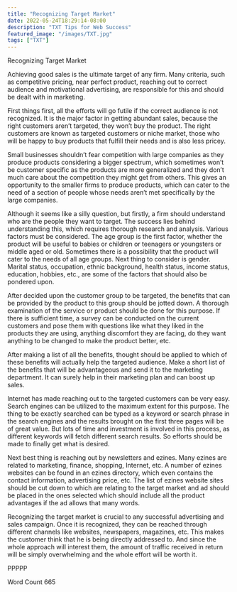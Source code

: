 ```yaml
---
title: "Recognizing Target Market"
date: 2022-05-24T18:29:14-08:00
description: "TXT Tips for Web Success"
featured_image: "/images/TXT.jpg"
tags: ["TXT"]
---
```


Recognizing Target Market

Achieving good sales is the ultimate target of any firm. Many criteria, such as competitive pricing, near perfect product, reaching out to correct audience and motivational advertising, are responsible for this and should be dealt with in marketing. 

First things first, all the efforts will go futile if the correct audience is not recognized. It is the major factor in getting abundant sales, because the right customers aren’t targeted, they won’t buy the product. The right customers are known as targeted customers or niche market, those who will be happy to buy products that fulfill their needs and is also less pricey.

Small businesses shouldn’t fear competition with large companies as they produce products considering a bigger spectrum, which sometimes won’t be customer specific as the products are more generalized and they don’t much care about the competition they might get from others. This gives an opportunity to the smaller firms to produce products, which can cater to the need of a section of people whose needs aren’t met specifically by the large companies.

Although it seems like a silly question, but firstly, a firm should understand who are the people they want to target. The success lies behind understanding this, which requires thorough research and analysis. Various factors must be considered. The age group is the first factor, whether the product will be useful to babies or children or teenagers or youngsters or middle aged or old. Sometimes there is a possibility that the product will cater to the needs of all age groups. Next thing to consider is gender. Marital status, occupation, ethnic background, health status, income status, education, hobbies, etc., are some of the factors that should also be pondered upon.

After decided upon the customer group to be targeted, the benefits that can be provided by the product to this group should be jotted down. A thorough examination of the service or product should be done for this purpose. If there is sufficient time, a survey can be conducted on the current customers and pose them with questions like what they liked in the products they are using, anything discomfort they are facing, do they want anything to be changed to make the product better, etc. 

After making a list of all the benefits, thought should be applied to which of these benefits will actually help the targeted audience. Make a short list of the benefits that will be advantageous and send it to the marketing department. It can surely help in their marketing plan and can boost up sales. 

Internet has made reaching out to the targeted customers can be very easy. Search engines can be utilized to the maximum extent for this purpose. The thing to be exactly searched can be typed as a keyword or search phrase in the search engines and the results brought on the first three pages will be of great value. But lots of time and investment is involved in this process, as different keywords will fetch different search results. So efforts should be made to finally get what is desired. 

Next best thing is reaching out by newsletters and ezines. Many ezines are related to marketing, finance, shopping, Internet, etc. A number of ezines websites can be found in an ezines directory, which even contains the contact information, advertising price, etc. The list of ezines website sites should be cut down to which are relating to the target market and ad should be placed in the ones selected which should include all the product advantages if the ad allows that many words. 

Recognizing the target market is crucial to any successful advertising and sales campaign. Once it is recognized, they can be reached through different channels like websites, newspapers, magazines, etc. This makes the customer think that he is being directly addressed to. And since the whole approach will interest them, the amount of traffic received in return will be simply overwhelming and the whole effort will be worth it.     

PPPPP

Word Count 665

 

